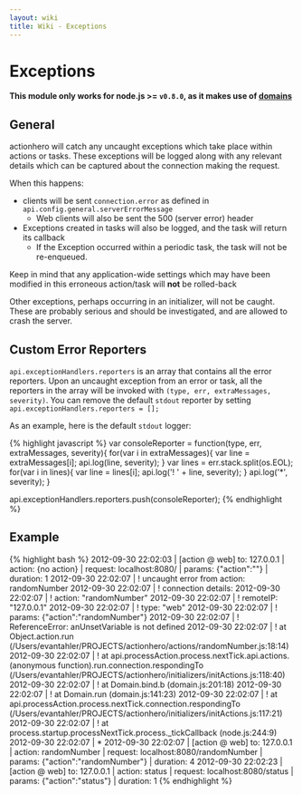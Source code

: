 ```yaml
---
layout: wiki
title: Wiki - Exceptions
---
```


# Exceptions

**This module only works for node.js >= `v0.8.0`, as it makes use of [domains](http://nodejs.org/api/domain.html)**

## General

actionhero will catch any uncaught exceptions which take place within actions or tasks.  These exceptions will be logged along with any relevant details which can be captured about the connection making the request.

When this happens:

- clients will be sent `connection.error` as defined in `api.config.general.serverErrorMessage`
  - Web clients will also be sent the 500 (server error) header 
- Exceptions created in tasks will also be logged, and the task will return its callback
  - If the Exception occurred within a periodic task, the task will not be re-enqueued.

Keep in mind that any application-wide settings which may have been modified in this erroneous action/task will **not** be rolled-back

Other exceptions, perhaps occurring in an initializer, will not be caught.  These are probably serious and should be investigated, and are allowed to crash the server.

## Custom Error Reporters

`api.exceptionHandlers.reporters` is an array that contains all the error reporters.  Upon an uncaught exception from an error or task, all the reporters in the array will be invoked with `(type, err, extraMessages, severity)`.  You can remove the default `stdout` reporter by setting `api.exceptionHandlers.reporters = [];`

As an example, here is the default `stdout` logger:

{% highlight javascript %}
var consoleReporter = function(type, err, extraMessages, severity){
  for(var i in extraMessages){
    var line = extraMessages[i];
    api.log(line, severity);
  }
  var lines = err.stack.split(os.EOL);
  for(var i in lines){
    var line = lines[i];
    api.log('! ' + line, severity);
  }
  api.log('*', severity);
}

api.exceptionHandlers.reporters.push(consoleReporter);
{% endhighlight %}

## Example

{% highlight bash %}
2012-09-30 22:02:03 | [action @ web] to: 127.0.0.1 | action: {no action} | request: localhost:8080/ | params: {"action":""} | duration: 1
2012-09-30 22:02:07 | ! uncaught error from action: randomNumber
2012-09-30 22:02:07 | ! connection details:
2012-09-30 22:02:07 | !     action: "randomNumber"
2012-09-30 22:02:07 | !     remoteIP: "127.0.0.1"
2012-09-30 22:02:07 | !     type: "web"
2012-09-30 22:02:07 | !     params: {"action":"randomNumber"}
2012-09-30 22:02:07 | ! ReferenceError: anUnsetVariable is not defined
2012-09-30 22:02:07 | !     at Object.action.run (/Users/evantahler/PROJECTS/actionhero/actions/randomNumber.js:18:14)
2012-09-30 22:02:07 | !     at api.processAction.process.nextTick.api.actions.(anonymous function).run.connection.respondingTo (/Users/evantahler/PROJECTS/actionhero/initializers/initActions.js:118:40)
2012-09-30 22:02:07 | !     at Domain.bind.b (domain.js:201:18)
2012-09-30 22:02:07 | !     at Domain.run (domain.js:141:23)
2012-09-30 22:02:07 | !     at api.processAction.process.nextTick.connection.respondingTo (/Users/evantahler/PROJECTS/actionhero/initializers/initActions.js:117:21)
2012-09-30 22:02:07 | !     at process.startup.processNextTick.process._tickCallback (node.js:244:9)
2012-09-30 22:02:07 | *
2012-09-30 22:02:07 | [action @ web] to: 127.0.0.1 | action: randomNumber | request: localhost:8080/randomNumber | params: {"action":"randomNumber"} | duration: 4
2012-09-30 22:02:23 | [action @ web] to: 127.0.0.1 | action: status | request: localhost:8080/status | params: {"action":"status"} | duration: 1
{% endhighlight %}
